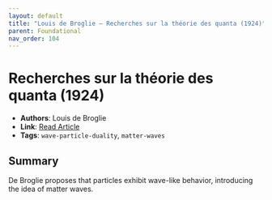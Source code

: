 ```yaml
---
layout: default
title: "Louis de Broglie – Recherches sur la théorie des quanta (1924)"
parent: Foundational
nav_order: 104
---
```


# Recherches sur la théorie des quanta (1924)

- **Authors**: Louis de Broglie  
- **Link**: [Read Article](https://theses.hal.science/tel-00006807/document)  
- **Tags**: `wave-particle-duality`, `matter-waves`

## Summary

De Broglie proposes that particles exhibit wave-like behavior, introducing the idea of matter waves.
